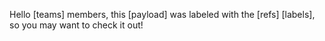 Hello [teams] members, this [payload] was labeled with the [refs] [labels], so you may want to check it out!

<!-- areaLabelNotification -->